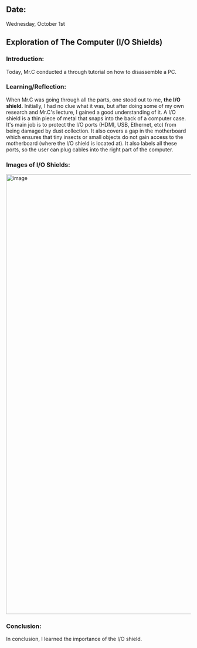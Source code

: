## Date:
Wednesday, October 1st

## Exploration of The Computer (I/O Shields)

### Introduction:
Today, Mr.C conducted a through tutorial on how to disassemble a PC. 

### Learning/Reflection:
When Mr.C was going through all the parts, one stood out to me, **the I/O shield.** Initially, I had no clue what it was, but after doing some of my own research and Mr.C's lecture, I gained a good understanding of it. A I/O shield is a thin piece of metal that snaps into the back of a computer case. It's main job is to protect the I/O ports (HDMI, USB, Ethernet, etc) from being damaged by dust collection. It also covers a gap in the motherboard which ensures that tiny insects or small objects do not gain access to the motherboard (where the I/O shield is located at). It also labels all these ports, so the user can plug cables into the right part of the computer. 

### Images of I/O Shields: 
<img width="1200" height="1200" alt="image" src="https://github.com/user-attachments/assets/82255f85-f324-42f4-bb01-7ec13733ded1" />

### Conclusion:
In conclusion, I learned the importance of the I/O shield.
